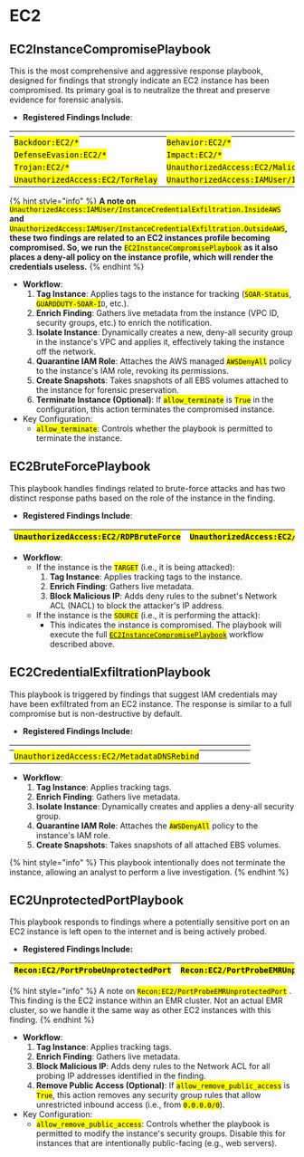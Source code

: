 # EC2

## EC2InstanceCompromisePlaybook

This is the most comprehensive and aggressive response playbook, designed for findings that strongly indicate an EC2 instance has been compromised. Its primary goal is to neutralize the threat and preserve evidence for forensic analysis.

* **Registered Findings Include**:

<table data-header-hidden data-full-width="false"><thead><tr><th width="252"></th><th width="258"></th><th></th></tr></thead><tbody><tr><td><mark style="color:$primary;"><code>Backdoor:EC2/*</code></mark></td><td><mark style="color:$primary;"><code>Behavior:EC2/*</code></mark></td><td><mark style="color:$primary;"><code>CryptoCurrency:EC2/*</code></mark></td></tr><tr><td><mark style="color:$primary;"><code>DefenseEvasion:EC2/*</code></mark></td><td><mark style="color:$primary;"><code>Impact:EC2/*</code></mark></td><td><mark style="color:$primary;"><code>Recon:EC2/Portscan</code></mark></td></tr><tr><td><mark style="color:$primary;"><code>Trojan:EC2/*</code></mark></td><td><mark style="color:$primary;"><code>UnauthorizedAccess:EC2/MaliciousIPCaller.Customer</code></mark></td><td><mark style="color:$primary;"><code>UnauthorizedAccess:EC2/TorClient</code></mark></td></tr><tr><td><mark style="color:$primary;"><code>UnauthorizedAccess:EC2/TorRelay</code></mark></td><td><mark style="color:$primary;"><code>UnauthorizedAccess:IAMUser/InstanceCredentialExfiltration.InsideAWS</code></mark></td><td><mark style="color:$primary;"><code>UnauthorizedAccess:IAMUser/InstanceCredentialExfiltration.OutsideAWS</code></mark></td></tr></tbody></table>

{% hint style="info" %}
**A note on** <mark style="color:$primary;">`UnauthorizedAccess:IAMUser/InstanceCredentialExfiltration.InsideAWS`</mark> **and** <mark style="color:$primary;">`UnauthorizedAccess:IAMUser/InstanceCredentialExfiltration.OutsideAWS`</mark>**, these two findings are related to an EC2 instances profile becoming compromised. So, we run the** <mark style="color:$primary;">`EC2InstanceCompromisePlaybook`</mark> **as it also places a deny-all policy on the instance profile, which will render the credentials useless.**
{% endhint %}

* **Workflow**:
  1. **Tag Instance**: Applies tags to the instance for tracking (<mark style="color:$primary;">`SOAR-Status`</mark>, <mark style="color:$primary;">`GUARDDUTY-SOAR-I`</mark>`D`, etc.).
  2. **Enrich Finding**: Gathers live metadata from the instance (VPC ID, security groups, etc.) to enrich the notification.
  3. **Isolate Instance**: Dynamically creates a new, deny-all security group in the instance's VPC and applies it, effectively taking the instance off the network.
  4. **Quarantine IAM Role**: Attaches the AWS managed <mark style="color:$primary;">`AWSDenyAll`</mark> policy to the instance's IAM role, revoking its permissions.
  5. **Create Snapshots**: Takes snapshots of all EBS volumes attached to the instance for forensic preservation.
  6. **Terminate Instance (Optional)**: If <mark style="color:$primary;">`allow_terminate`</mark> is <mark style="color:$primary;">`True`</mark> in the configuration, this action terminates the compromised instance.
* Key Configuration:
  * <mark style="color:$primary;">`allow_terminate`</mark>: Controls whether the playbook is permitted to terminate the instance.

## EC2BruteForcePlaybook

This playbook handles findings related to brute-force attacks and has two distinct response paths based on the role of the instance in the finding.

* **Registered Findings Include**:

| <mark style="color:$primary;">`UnauthorizedAccess:EC2/RDPBruteForce`</mark> | <mark style="color:$primary;">`UnauthorizedAccess:EC2/SSHBruteForce`</mark> |
| --------------------------------------------------------------------------- | --------------------------------------------------------------------------- |

* **Workflow**:
  * If the instance is the <mark style="color:$primary;">`TARGET`</mark> (i.e., it is being attacked):
    1. **Tag Instance**: Applies tracking tags to the instance.
    2. **Enrich Finding**: Gathers live metadata.
    3. **Block Malicious IP**: Adds deny rules to the subnet's Network ACL (NACL) to block the attacker's IP address.
  * If the instance is the <mark style="color:$primary;">`SOURCE`</mark> (i.e., it is performing the attack):
    * This indicates the instance is compromised. The playbook will execute the full [<mark style="color:$primary;">`EC2InstanceCompromisePlaybook`</mark>](ec2.md#ec2instancecompromiseplaybook) workflow described above.

## EC2CredentialExfiltrationPlaybook

This playbook is triggered by findings that suggest IAM credentials may have been exfiltrated from an EC2 instance. The response is similar to a full compromise but is non-destructive by default.

* **Registered Findings Include:**

<table data-header-hidden><thead><tr><th width="410"></th></tr></thead><tbody><tr><td><mark style="color:$primary;"><code>UnauthorizedAccess:EC2/MetadataDNSRebind</code></mark></td></tr></tbody></table>

* **Workflow**:
  1. **Tag Instance**: Applies tracking tags.
  2. **Enrich Finding**: Gathers live metadata.
  3. **Isolate Instance**: Dynamically creates and applies a deny-all security group.
  4. **Quarantine IAM Role**: Attaches the <mark style="color:$primary;">`AWSDenyAll`</mark> policy to the instance's IAM role.
  5. **Create Snapshots**: Takes snapshots of all attached EBS volumes.

{% hint style="info" %}
This playbook intentionally does not terminate the instance, allowing an analyst to perform a live investigation.
{% endhint %}

## EC2UnprotectedPortPlaybook

This playbook responds to findings where a potentially sensitive port on an EC2 instance is left open to the internet and is being actively probed.

* **Registered Findings Include:**

| <mark style="color:$primary;">`Recon:EC2/PortProbeUnprotectedPort`</mark> | <mark style="color:$primary;">`Recon:EC2/PortProbeEMRUnprotectedPort`</mark> |
| ------------------------------------------------------------------------- | ---------------------------------------------------------------------------- |

{% hint style="info" %}
A note on <mark style="color:$primary;">`Recon:EC2/PortProbeEMRUnprotectedPort`</mark> . This finding is the EC2 instance within an EMR cluster. Not an actual EMR cluster, so we handle it the same way as other EC2 instances with this finding.
{% endhint %}

* **Workflow**:
  1. **Tag Instance**: Applies tracking tags.
  2. **Enrich Finding**: Gathers live metadata.
  3. **Block Malicious IP**: Adds deny rules to the Network ACL for all probing IP addresses identified in the finding.
  4. **Remove Public Access (Optional)**: If <mark style="color:$primary;">`allow_remove_public_access`</mark> is <mark style="color:$primary;">`True`</mark>, this action removes any security group rules that allow unrestricted inbound access (i.e., from <mark style="color:$primary;">`0.0.0.0/0`</mark>).
* Key Configuration:
  * <mark style="color:$primary;">`allow_remove_public_access`</mark>: Controls whether the playbook is permitted to modify the instance's security groups. Disable this for instances that are intentionally public-facing (e.g., web servers).
